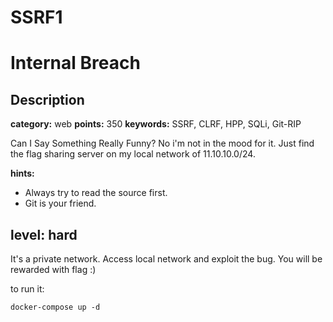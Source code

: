 # SSRF1

# Internal Breach

## Description

**category:** web
**points:** 350
**keywords:** SSRF, CLRF, HPP, SQLi, Git-RIP

Can I Say Something Really Funny? No i'm not in the mood for it. 
Just find the flag sharing server on my local network of 11.10.10.0/24.

**hints:**
- Always try to read the source first.
- Git is your friend.


## level: **hard** 

It's a private network. Access local network and exploit the bug. You will be rewarded with flag :)

to run it:

```
docker-compose up -d
```

